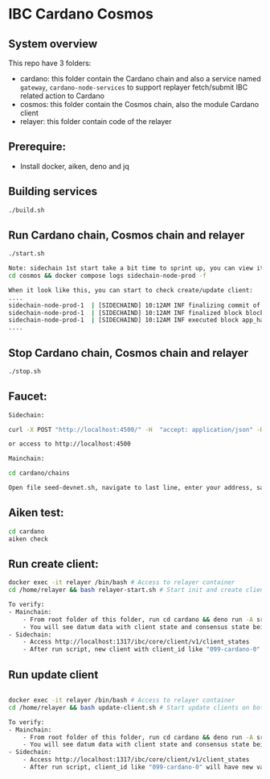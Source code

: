 # IBC Cardano Cosmos

## System overview

This repo have 3 folders:
- cardano: this folder contain the Cardano chain and also a service named `gateway`, `cardano-node-services` to support replayer fetch/submit IBC related action to Cardano
- cosmos: this folder contain the Cosmos chain, also the module Cardano client
- relayer: this folder contain code of the relayer

## Prerequire:
- Install docker, aiken, deno and jq

## Building services

```sh
./build.sh
```

## Run Cardano chain, Cosmos chain and relayer

```sh
./start.sh

Note: sidechain 1st start take a bit time to sprint up, you can view it logs using:
cd cosmos && docker compose logs sidechain-node-prod -f

When it look like this, you can start to check create/update client:
....
sidechain-node-prod-1  | [SIDECHAIND] 10:12AM INF finalizing commit of block hash=2FA357EEC3EF7431C85861E3A331C7D1C8D6D8AEB9751BD3870E003B300F45A7 height=8 module=consensus num_txs=0 root=9FBBFCB424872B3B764B3CEAA9079955BA02DDB1E35B29B867A8D88C7600DA03
sidechain-node-prod-1  | [SIDECHAIND] 10:12AM INF finalized block block_app_hash=5EBC66EF091AEF3CB4E5BC6A31F5713162739A4127EB59AF3A47DB4BF26B3AE8 height=8 module=state num_txs_res=0 num_val_updates=0
sidechain-node-prod-1  | [SIDECHAIND] 10:12AM INF executed block app_hash=5EBC66EF091AEF3CB4E5BC6A31F5713162739A4127EB59AF3A47DB4BF26B3AE8 height=8 
....

```

## Stop Cardano chain, Cosmos chain and relayer

```sh
./stop.sh
```

## Faucet:

```sh
Sidechain:

curl -X POST "http://localhost:4500/" -H  "accept: application/json" -H  "Content-Type: application/json" -d "{  \"address\": \"cosmos1ycel53a5d9xk89q3vdr7vm839t2vwl08pl6zk6\",  \"coins\": [    \"10token\",\"10stake\"  ]}"

or access to http://localhost:4500

Mainchain:

cd cardano/chains

Open file seed-devnet.sh, navigate to last line, enter your address, save then run: ./seed-devnet.sh
```

## Aiken test:

```sh
cd cardano
aiken check
```

## Run create client:
```sh
docker exec -it relayer /bin/bash # Access to relayer container
cd /home/relayer && bash relayer-start.sh # Start init and create clients on both side

To verify:
- Mainchain: 
    - From root folder of this folder, run cd cardano && deno run -A src/check.ts
    - You will see datum data with client state and consensus state being added
- Sidechain: 
    - Access http://localhost:1317/ibc/core/client/v1/client_states
    - After run script, new client with client_id like "099-cardano-0" will show up

```

## Run update client
```sh

docker exec -it relayer /bin/bash # Access to relayer container
cd /home/relayer && bash update-client.sh # Start update clients on both side

To verify:
- Mainchain: 
    - From root folder of this folder, run cd cardano && deno run -A src/check.ts
    - You will see datum data with client state and consensus state being updated (latestHeight.revisionHeight)
- Sidechain: 
    - Access http://localhost:1317/ibc/core/client/v1/client_states
    - After run script, client_id like "099-cardano-0" will have new value in latest_height.revision_height

```
